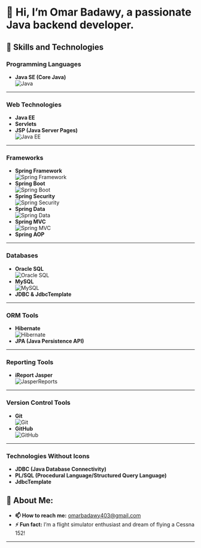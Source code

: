 # 👋 Hi, I’m Omar Badawy, a passionate Java backend developer.

## 🚀 Skills and Technologies

### **Programming Languages**  
- **Java SE (Core Java)**  
  ![Java](https://img.icons8.com/ios-filled/50/000000/java-coffee-cup-logo.png)

---

### **Web Technologies**  
- **Java EE**  
- **Servlets**  
- **JSP (Java Server Pages)**  
  ![Java EE](https://img.icons8.com/ios-filled/50/000000/java-ee.png)

---

### **Frameworks**  
- **Spring Framework**  
  ![Spring Framework](https://img.icons8.com/ios-filled/50/000000/spring-logo.png)  
- **Spring Boot**  
  ![Spring Boot](https://img.icons8.com/ios-filled/50/000000/spring-boot.png)  
- **Spring Security**  
  ![Spring Security](https://img.icons8.com/ios-filled/50/000000/spring-security.png)  
- **Spring Data**  
  ![Spring Data](https://img.icons8.com/ios-filled/50/000000/spring-data.png)  
- **Spring MVC**  
  ![Spring MVC](https://img.icons8.com/ios-filled/50/000000/spring-mvc.png)  
- **Spring AOP**  

---

### **Databases**  
- **Oracle SQL**  
  ![Oracle SQL](https://img.icons8.com/ios-filled/50/000000/oracle.png)  
- **MySQL**  
  ![MySQL](https://img.icons8.com/ios-filled/50/000000/mysql-logo.png)  
- **JDBC & JdbcTemplate**  

---

### **ORM Tools**  
- **Hibernate**  
  ![Hibernate](https://img.icons8.com/ios-filled/50/000000/hibernate.png)  
- **JPA (Java Persistence API)**  

---

### **Reporting Tools**  
- **iReport Jasper**  
  ![JasperReports](https://upload.wikimedia.org/wikipedia/commons/thumb/d/d8/JasperReports_Logo.svg/1200px-JasperReports_Logo.svg.png)

---

### **Version Control Tools**  
- **Git**  
  ![Git](https://img.icons8.com/ios-filled/50/000000/git.png)  
- **GitHub**  
  ![GitHub](https://img.icons8.com/ios-filled/50/000000/github.png)

---

### **Technologies Without Icons**  
- **JDBC (Java Database Connectivity)**  
- **PL/SQL (Procedural Language/Structured Query Language)**  
- **JdbcTemplate**

## 💬 About Me:
- **📫 How to reach me:** omarbadawy403@gmail.com  
- **⚡ Fun fact:** I’m a flight simulator enthusiast and dream of flying a Cessna 152!

---
